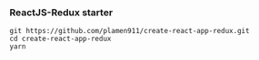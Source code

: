 ### ReactJS-Redux starter

```
git https://github.com/plamen911/create-react-app-redux.git
cd create-react-app-redux
yarn
```

